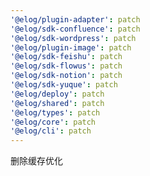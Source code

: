 ```yaml
---
'@elog/plugin-adapter': patch
'@elog/sdk-confluence': patch
'@elog/sdk-wordpress': patch
'@elog/plugin-image': patch
'@elog/sdk-feishu': patch
'@elog/sdk-flowus': patch
'@elog/sdk-notion': patch
'@elog/sdk-yuque': patch
'@elog/deploy': patch
'@elog/shared': patch
'@elog/types': patch
'@elog/core': patch
'@elog/cli': patch
---
```


删除缓存优化
